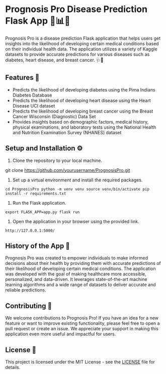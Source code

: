 Prognosis Pro Disease Prediction Flask App 🏥📊💊
=================================================

Prognosis Pro is a disease prediction Flask application that helps users get insights into the likelihood of developing certain medical conditions based on their individual health data. The application utilizes a variety of Kaggle datasets to provide accurate predictions for various diseases such as diabetes, heart disease, and breast cancer. 🩺🔬

Features 🌟
-----------

-   Predicts the likelihood of developing diabetes using the Pima Indians Diabetes Database
-   Predicts the likelihood of developing heart disease using the Heart Disease UCI dataset
-   Predicts the likelihood of developing breast cancer using the Breast Cancer Wisconsin (Diagnostic) Data Set
-   Provides insights based on demographic factors, medical history, physical examinations, and laboratory tests using the National Health and Nutrition Examination Survey (NHANES) dataset

Setup and Installation ⚙️
-------------------------

1.  Clone the repository to your local machine.

git clone https://github.com/yourusername/PrognosisPro.git

1.  Set up a virtual environment and install the required packages.

`cd PrognosisPro
python -m venv venv
source venv/bin/activate
pip install -r requirements.txt`

1.  Run the Flask application.

`export FLASK_APP=app.py
flask run`

1.  Open the application in your browser using the provided link.

`http://127.0.0.1:5000/`

History of the App 📜
---------------------

Prognosis Pro was created to empower individuals to make informed decisions about their health by providing them with accurate predictions of their likelihood of developing certain medical conditions. The application was developed with the goal of making healthcare more accessible, personalized, and data-driven. It leverages state-of-the-art machine learning algorithms and a wide range of datasets to deliver accurate and reliable predictions.

Contributing 🤝
---------------

We welcome contributions to Prognosis Pro! If you have an idea for a new feature or want to improve existing functionality, please feel free to open a pull request or create an issue. We appreciate your support in making this application even more useful and impactful for users.

License 📄
----------

This project is licensed under the MIT License - see the [LICENSE](https://chat.openai.com/LICENSE) file for details.
